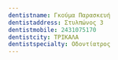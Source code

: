 ```yaml
---
dentistname: Γκούμα Παρασκευή
dentistaddress: Στυλπώνος 3
dentistmobile: 2431075170
dentistcity: ΤΡΙΚΑΛΑ
dentistspecialty: Οδοντίατρος
---
```

